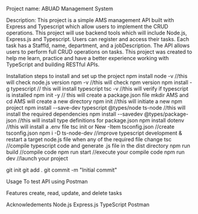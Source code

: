 Project name: 
ABUAD Management System

Description:
This project is a simple AMS management API built with Express and Typescript which allow users to implement the CRUD operations. This project will use backend tools which will include Node.js, Express.js and Typescript. Users can register and access their tasks. Each task has a StaffId, name, department, and a jobDescription. The API allows users to perform full CRUD operations on tasks. This project was created to help me learn, practice and have a better experience working with TypeScript and building RESTful APIs.

Installation
steps to install and set up the project
npm install
node -v //this will check node.js version
npm -v //this will check npm version
npm install -g typescript // this will install typescript
tsc -v //this will verify if typescript is installed
npm init -y // this will create a package.json file
mkdir AMS and cd AMS will create a new directory
npm init //this will initiate a new npm project
npm install --save-dev typescript @types/node ts-node //this will install the required dependencies
npm install --savedev @types/package-json //this will install type definitions for package.json
npm install dotenv //this will install a .env file
tsc init or New -Item tsconfig.json //create tsconfig.json
npm i -D ts-node-dev //improve typescript development & restart a target node.js file when any of the required file change
tsc //compile typescript code and generate .js file in the dist directory
npm run build //compile code
npm run start //execute your compile code
npm run dev //launch your project

git init
git add .
git commit -m "Initial commit"

Usage
To test API using Postman

Features
create, read, update, and delete tasks 

Acknowledements
Node.js
Express.js
TypeScript
Postman